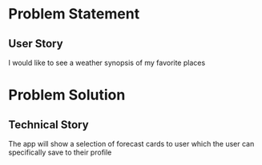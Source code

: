 # Problem Statement
## User Story
I would like to see a weather synopsis of my favorite places

# Problem Solution
## Technical Story
The app will show a selection of forecast cards to user which the user can specifically save to their profile
 
 
